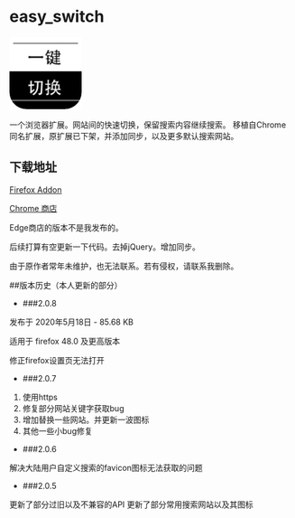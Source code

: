 # easy_switch
![图标](icon128.png)

一个浏览器扩展。网站间的快速切换，保留搜索内容继续搜索。
移植自Chrome同名扩展，原扩展已下架，并添加同步，以及更多默认搜索网站。

## 下载地址
 [Firefox Addon](https://addons.mozilla.org/zh-CN/firefox/addon/%E4%B8%80%E9%94%AE%E5%88%87%E6%8D%A2%E6%90%9C%E7%B4%A2/)

 [Chrome 商店](https://chrome.google.com/webstore/detail/pchjdhcdlgghofamcpncdlhdonbeaplk)

Edge商店的版本不是我发布的。

后续打算有空更新一下代码。去掉jQuery。增加同步。

由于原作者常年未维护，也无法联系。若有侵权，请联系我删除。



##版本历史（本人更新的部分）

- ###2.0.8

发布于 2020年5月18日 - 85.68 KB

适用于 firefox 48.0 及更高版本

修正firefox设置页无法打开

- ###2.0.7

1. 使用https
2. 修复部分网站关键字获取bug
3. 增加替换一些网站。并更新一波图标
4. 其他一些小bug修复

- ###2.0.6

解决大陆用户自定义搜索的favicon图标无法获取的问题

- ###2.0.5

更新了部分过旧以及不兼容的API
更新了部分常用搜索网站以及其图标

